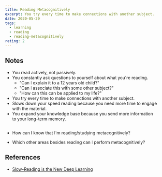 ```yaml
---
title: Reading Metacognitively
excerpt: You try every time to make connections with another subject.
date: 2020-05-29
tags:
  - learning
  - reading
  - reading-metacognitively
rating: 2
---
```


## Notes

- You read actively, not passively.
- You constantly ask questions to yourself about what you're reading.
  - "Can I explain it to a 12 years old child?"
  - "Can I associate this with some other subject?"
  - "How can this can be applied to my life?"
- You try every time to make connections with another subject.
- Slows down your speed reading because you need more time to engage with the material.
- You expand your knowledge base because you send more information to your long-term memory.

##

- How can I know that I'm reading/studying metacognitively?

- Which other areas besides reading can I perform metacognitively?

## References

- [Slow-Reading is the New Deep Learning](https://medium.com/better-humans/slow-reading-is-the-new-deep-learning-452f179c0289)
